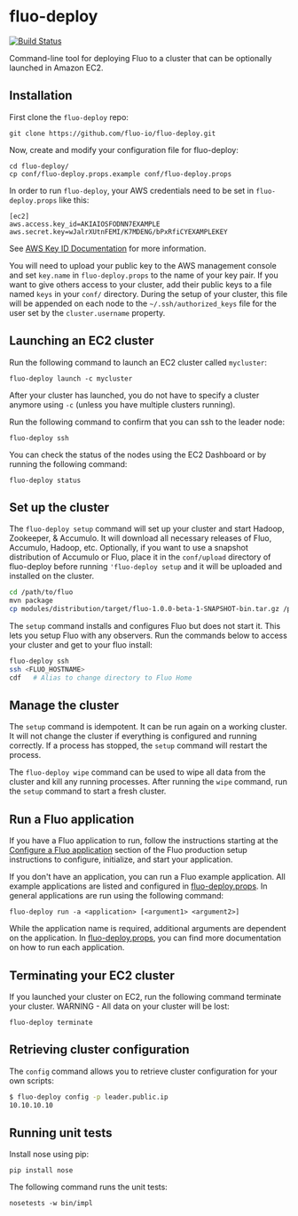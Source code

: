 fluo-deploy
===========

[![Build Status](https://travis-ci.org/fluo-io/fluo-deploy.svg?branch=master)](https://travis-ci.org/fluo-io/fluo-deploy)

Command-line tool for deploying Fluo to a cluster that can be optionally launched in Amazon EC2.

Installation
------------

First clone the `fluo-deploy` repo:
```
git clone https://github.com/fluo-io/fluo-deploy.git
```  

Now, create and modify your configuration file for fluo-deploy:
```
cd fluo-deploy/
cp conf/fluo-deploy.props.example conf/fluo-deploy.props
```

In order to run `fluo-deploy`, your AWS credentials need to be set in `fluo-deploy.props` like this:
```
[ec2]
aws.access.key_id=AKIAIOSFODNN7EXAMPLE
aws.secret.key=wJalrXUtnFEMI/K7MDENG/bPxRfiCYEXAMPLEKEY
```

See [AWS Key ID Documentation][2] for more information.

You will need to upload your public key to the AWS management console and set `key.name` in `fluo-deploy.props`
to the name of your key pair.  If you want to give others access to your cluster, add their public keys to 
a file named `keys` in your `conf/` directory.  During the setup of your cluster, this file will be appended 
on each node to the `~/.ssh/authorized_keys` file for the user set by the `cluster.username` property.

Launching an EC2 cluster
------------------------

Run the following command to launch an EC2 cluster called `mycluster`:
```
fluo-deploy launch -c mycluster
```

After your cluster has launched, you do not have to specify a cluster anymore using `-c` (unless you have 
multiple clusters running).

Run the following command to confirm that you can ssh to the leader node:

    fluo-deploy ssh

You can check the status of the nodes using the EC2 Dashboard or by running the following command:

    fluo-deploy status

Set up the cluster
---------------------------

The `fluo-deploy setup` command will set up your cluster and start Hadoop, Zookeeper, & Accumulo.  It will 
download all necessary releases of Fluo, Accumulo, Hadoop, etc.  Optionally, if you want to use a snapshot 
distribution of Accumulo or Fluo, place it in the `conf/upload` directory of fluo-deploy before running 
`'fluo-deploy setup` and it will be uploaded and installed on the cluster.

```bash
cd /path/to/fluo
mvn package
cp modules/distribution/target/fluo-1.0.0-beta-1-SNAPSHOT-bin.tar.gz /path/to/fluo-deploy/conf/upload/
```

The `setup` command installs and configures Fluo but does not start it.  This lets you setup Fluo with any 
observers.  Run the commands below to access your cluster and get to your fluo install:

```bash
fluo-deploy ssh
ssh <FLUO_HOSTNAME>
cdf   # Alias to change directory to Fluo Home
```

Manage the cluster
------------------

The `setup` command is idempotent.  It can be run again on a working cluster.  It will not change the 
cluster if everything is configured and running correctly.  If a process has stopped, the `setup` 
command will restart the process.

The `fluo-deploy wipe` command can be used to wipe all data from the cluster and kill any running processes.
After running the `wipe` command, run the `setup` command to start a fresh cluster.

Run a Fluo application
----------------------

If you have a Fluo application to run, follow the instructions starting at the [Configure a Fluo application][3] 
section of the Fluo production setup instructions to configure, initialize, and start your application.

If you don't have an application, you can run a Fluo example application.  All example applications are listed
and configured in [fluo-deploy.props][5].  In general applications are run using the following command:

    fluo-deploy run -a <application> [<argument1> <argument2>]

While the application name is required, additional arguments are dependent on the application.  In 
[fluo-deploy.props][5], you can find more documentation on how to run each application.

Terminating your EC2 cluster
----------------------------

If you launched your cluster on EC2, run the following command terminate your cluster.  WARNING - All data on
your cluster will be lost:

    fluo-deploy terminate

Retrieving cluster configuration
--------------------------------

The `config` command allows you to retrieve cluster configuration for your own scripts:

```bash
$ fluo-deploy config -p leader.public.ip
10.10.10.10
```

Running unit tests
------------------

Install nose using pip:

    pip install nose

The following command runs the unit tests:

    nosetests -w bin/impl

[2]: http://docs.aws.amazon.com/AWSSimpleQueueService/latest/SQSGettingStartedGuide/AWSCredentials.html
[3]: https://github.com/fluo-io/fluo/blob/master/docs/prod-fluo-setup.md#configure-a-fluo-application
[4]: https://github.com/fluo-io/fluo-stress
[5]: conf/fluo-deploy.props.example
